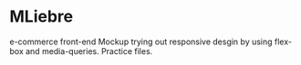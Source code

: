# MLiebre
e-commerce front-end Mockup
trying out responsive desgin by using flex-box and media-queries.
Practice files.
